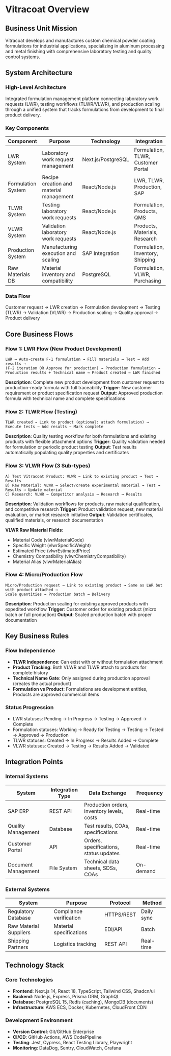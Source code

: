 # Vitracoat Overview

## Business Unit Mission
Vitracoat develops and manufactures custom chemical powder coating formulations for industrial applications, specializing in aluminum processing and metal finishing with comprehensive laboratory testing and quality control systems.

## System Architecture

### High-Level Architecture
Integrated formulation management platform connecting laboratory work requests (LWR), testing workflows (TLWR/VLWR), and production scaling through a unified system that tracks formulations from development to final product delivery.

### Key Components
| Component | Purpose | Technology | Integration |
|-----------|---------|------------|-------------|
| LWR System | Laboratory work request management | Next.js/PostgreSQL | Formulation, TLWR, Customer Portal |
| Formulation System | Recipe creation and material management | React/Node.js | LWR, TLWR, Production, SAP |
| TLWR System | Testing laboratory work requests | React/Node.js | Formulation, Products, QMS |
| VLWR System | Validation laboratory work requests | React/Node.js | Products, Materials, Research |
| Production System | Manufacturing execution and scaling | SAP Integration | Formulation, Inventory, Shipping |
| Raw Materials DB | Material inventory and compatibility | PostgreSQL | Formulation, VLWR, Purchasing |

### Data Flow
Customer request → LWR creation → Formulation development → Testing (TLWR) → Validation (VLWR) → Production scaling → Quality approval → Product delivery

## Core Business Flows

### Flow 1: LWR Flow (New Product Development)
```
LWR → Auto-create F-1 formulation → Fill materials → Test → Add results → 
(F-2 iteration OR Approve for production) → Production formulation → 
Production results + Technical name → Product created → LWR finished
```
**Description**: Complete new product development from customer request to production-ready formula with full traceability
**Trigger**: New customer requirement or product specification request
**Output**: Approved production formula with technical name and complete specifications

### Flow 2: TLWR Flow (Testing)
```
TLWR created → Link to product (optional: attach formulation) → 
Execute tests → Add results → Mark complete
```
**Description**: Quality testing workflow for both formulations and existing products with flexible attachment options
**Trigger**: Quality validation needed for formulation or periodic product testing
**Output**: Test results automatically populating quality properties and certificates

### Flow 3: VLWR Flow (3 Sub-types)
```
A) Test Vitracoat Product: VLWR → Link to existing product → Test → Results
B) Raw Material: VLWR → Select/create experimental material → Test → Results → Update material
C) Research: VLWR → Competitor analysis → Research → Results
```
**Description**: Validation workflows for products, raw material qualification, and competitive research
**Trigger**: Product validation request, new material evaluation, or market research initiative
**Output**: Validation certificates, qualified materials, or research documentation

**VLWR Raw Material Fields**:
- Material Code (vlwrMaterialCode)
- Specific Weight (vlwrSpecificWeight)
- Estimated Price (vlwrEstimatedPrice)
- Chemistry Compatibility (vlwrChemistryCompatibility)
- Material Alias (vlwrMaterialAlias)

### Flow 4: Micro/Production Flow
```
Micro/Production request → Link to existing product → Same as LWR but with product attached → 
Scale quantities → Production batch → Delivery
```
**Description**: Production scaling for existing approved products with expedited workflow
**Trigger**: Customer order for existing product (micro batch or full production)
**Output**: Scaled production batch with proper documentation

## Key Business Rules

### Flow Independence
- **TLWR Independence**: Can exist with or without formulation attachment
- **Product Tracking**: Both VLWR and TLWR attach to products for complete history
- **Technical Name Gate**: Only assigned during production approval (creates the actual product)
- **Formulation vs Product**: Formulations are development entities, Products are approved commercial items

### Status Progression
- LWR statuses: Pending → In Progress → Testing → Approved → Complete
- Formulation statuses: Working → Ready for Testing → Testing → Tested → Approved → Production
- TLWR statuses: Created → In Progress → Results Added → Complete
- VLWR statuses: Created → Testing → Results Added → Validated

## Integration Points

### Internal Systems
| System | Integration Type | Data Exchange | Frequency |
|--------|-----------------|---------------|-----------|
| SAP ERP | REST API | Production orders, inventory levels, costs | Real-time |
| Quality Management | Database | Test results, COAs, specifications | Real-time |
| Customer Portal | API | Orders, specifications, status updates | Real-time |
| Document Management | File System | Technical data sheets, SDSs, COAs | On-demand |

### External Systems
| System | Purpose | Protocol | Method |
|--------|---------|----------|--------|
| Regulatory Database | Compliance verification | HTTPS/REST | Daily sync |
| Raw Material Suppliers | Material specifications | EDI/API | Batch |
| Shipping Partners | Logistics tracking | REST API | Real-time |

## Technology Stack

### Core Technologies
- **Frontend**: Next.js 14, React 18, TypeScript, Tailwind CSS, Shadcn/ui
- **Backend**: Node.js, Express, Prisma ORM, GraphQL
- **Database**: PostgreSQL 15, Redis (caching), MongoDB (documents)
- **Infrastructure**: AWS ECS, Docker, Kubernetes, CloudFront CDN

### Development Environment
- **Version Control**: Git/GitHub Enterprise
- **CI/CD**: GitHub Actions, AWS CodePipeline
- **Testing**: Jest, Cypress, React Testing Library, Playwright
- **Monitoring**: DataDog, Sentry, CloudWatch, Grafana